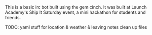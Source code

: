 This is a basic irc bot built using the gem cinch. It was built at Launch Academy's Ship It Saturday event, a mini hackathon for students and friends.

TODO: yaml stuff for location & weather & leaving notes
	  clean up files

